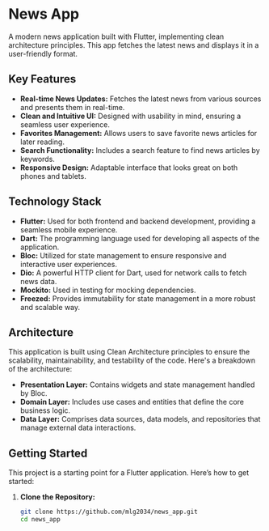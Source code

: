 # News App

A modern news application built with Flutter, implementing clean architecture principles. This app fetches the latest news and displays it in a user-friendly format.

## Key Features

- **Real-time News Updates:** Fetches the latest news from various sources and presents them in real-time.
- **Clean and Intuitive UI:** Designed with usability in mind, ensuring a seamless user experience.
- **Favorites Management:** Allows users to save favorite news articles for later reading.
- **Search Functionality:** Includes a search feature to find news articles by keywords.
- **Responsive Design:** Adaptable interface that looks great on both phones and tablets.

## Technology Stack

- **Flutter:** Used for both frontend and backend development, providing a seamless mobile experience.
- **Dart:** The programming language used for developing all aspects of the application.
- **Bloc:** Utilized for state management to ensure responsive and interactive user experiences.
- **Dio:** A powerful HTTP client for Dart, used for network calls to fetch news data.
- **Mockito:** Used in testing for mocking dependencies.
- **Freezed:** Provides immutability for state management in a more robust and scalable way.

## Architecture

This application is built using Clean Architecture principles to ensure the scalability, maintainability, and testability of the code. Here's a breakdown of the architecture:

- **Presentation Layer:** Contains widgets and state management handled by Bloc.
- **Domain Layer:** Includes use cases and entities that define the core business logic.
- **Data Layer:** Comprises data sources, data models, and repositories that manage external data interactions.

## Getting Started

This project is a starting point for a Flutter application. Here’s how to get started:

1. **Clone the Repository:**

   ```bash
   git clone https://github.com/mlg2034/news_app.git
   cd news_app

